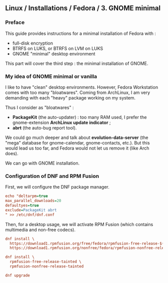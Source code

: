 ## Linux / Installations / Fedora / 3. GNOME minimal

### Preface

This guide provides instructions for a minimal installation of Fedora with :
- full-disk encryption
- BTRFS on LUKS, or BTRFS on LVM on LUKS
- GNOME "minimal" desktop environment

This part will cover the third step : the minimal installation of GNOME.

### My idea of GNOME minimal or vanilla

I like to have "clean" desktop environments. However, Fedora Workstation comes with too many "bloatwares".
Coming from ArchLinux, I am very demanding with each "heavy" package working on my system.

Thus I consider as "bloatwares" :
- **PackageKit** (the auto-updater) : too many RAM used, I prefer the gnome-extension **ArchLinux update indicator** ;
- **abrt** (the auto-bug report tool).

We could go much deeper and talk about **evolution-data-server** (the "mega" database for gnome-calendar, gnome-contacts, etc.).
But this would lead us too far, and Fedora would not let us remove it (like Arch does).

We can go with GNOME installation.

### Configuration of DNF and RPM Fusion

First, we will configure the DNF package manager.

```ini
echo "deltarpm=true
max_parallel_downloads=20
defaultyes=true 
exclude=PackageKit abrt
" >> /etc/dnf/dnf.conf
```
Then, for a desktop usage, we will activate RPM Fusion (which contains multimedia and non-free codecs).

```ini
dnf install \
  https://download1.rpmfusion.org/free/fedora/rpmfusion-free-release-$(rpm -E %fedora).noarch.rpm \
  https://download1.rpmfusion.org/nonfree/fedora/rpmfusion-nonfree-release-$(rpm -E %fedora).noarch.rpm

dnf install \
  rpmfusion-free-release-tainted \
  rpmfusion-nonfree-release-tainted

dnf upgrade
```

